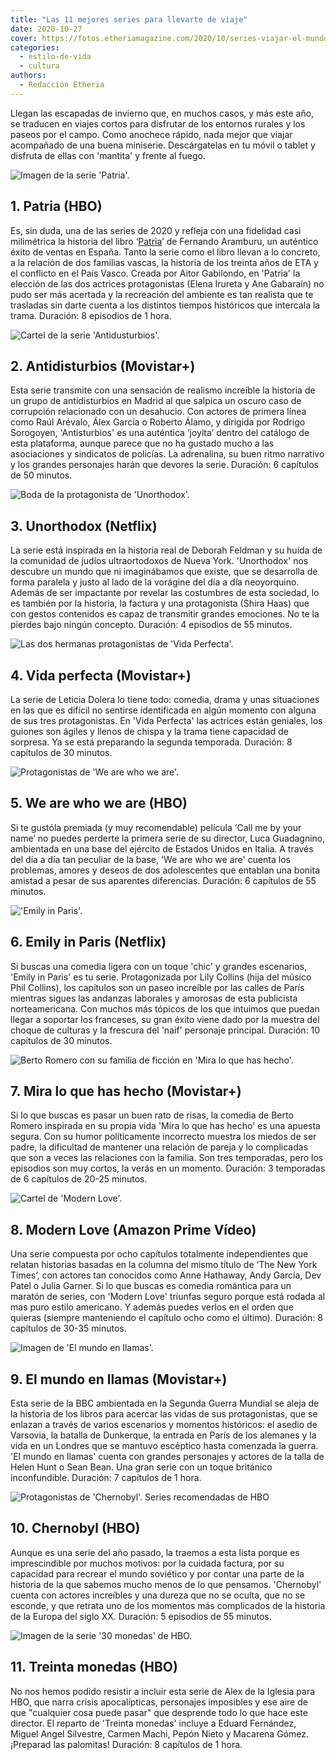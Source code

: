 ```yaml
---
title: "Las 11 mejores series para llevarte de viaje"
date: 2020-10-27
cover: https://fotos.etheriamagazine.com/2020/10/series-viajar-el-mundo-en-llamas.jpg
categories: 
  - estilo-de-vida
  - cultura
authors: 
  - Redacción Etheria
---
```


Llegan las escapadas de invierno que, en muchos casos, y más este año, se traducen en viajes cortos para disfrutar de los entornos rurales y los paseos por el campo. Como anochece rápido, nada mejor que viajar acompañado de una buena miniserie. Descárgatelas en tu móvil o tablet y disfruta de ellas con 'mantita' y frente al fuego.

![Imagen de la serie 'Patria'.](https://fotos.etheriamagazine.com/2020/10/Series-viajar-patria.jpg "Imagen de la serie 'Patria'. © David Herranz/HBO")

## 1\. Patria (HBO)

Es, sin duda, una de las series de 2020 y refleja con una fidelidad casi milimétrica la 
historia del libro ‘[Patria](https://amzn.to/3mfLG5a)’ de Fernando Aramburu, un 
auténtico éxito de ventas en España. Tanto la serie como el libro llevan a lo concreto, 
a la relación de dos familias vascas, la historia de los treinta años de ETA y el 
conflicto en el País Vasco. Creada por Aitor Gabilondo, en 'Patria' la elección de las 
dos actrices protagonistas (Elena Irureta y Ane Gabaraín) no pudo ser más acertada y la 
recreación del ambiente es tan realista que te trasladas sin darte cuenta a los 
distintos tiempos históricos que intercala la trama. Duración: 8 episodios de 1 hora. 

![Cartel de la serie 'Antidusturbios'.](https://fotos.etheriamagazine.com/2020/10/series-viajar-antidisturbios.jpg "Cartel de la serie 'Antidusturbios'. © Movistar+")

## 2\. Antidisturbios (Movistar+)

Esta serie transmite con una sensación de realismo increíble la historia de un grupo de 
antidisturbios en Madrid al que salpica un oscuro caso de corrupción relacionado con un 
desahucio. Con actores de primera línea como Raúl Arévalo, Álex García o Roberto Álamo, 
y dirigida por Rodrigo Sorogoyen, 'Antisturbios' es una auténtica ‘joyita’ dentro del 
catálogo de esta plataforma, aunque parece que no ha gustado mucho a las asociaciones y 
sindicatos de policías. La adrenalina, su buen ritmo narrativo y los grandes personajes 
harán que devores la serie. Duración: 6 capítulos de 50 minutos. 

![Boda de la protagonista de 'Unorthodox'.](https://fotos.etheriamagazine.com/2020/10/unorthodox-netflix.jpg "Boda de la protagonista de 'Unorthodox'. © Netflix.")

## 3\. Unorthodox (Netflix)

La serie está inspirada en la historia real de Deborah Feldman y su huida de la 
comunidad de judíos ultraortodoxos de Nueva York. 'Unorthodox' nos descubre un mundo que 
ni imaginábamos que existe, que se desarrolla de forma paralela y justo al lado de la 
vorágine del día a día neoyorquino. Además de ser impactante por revelar las costumbres 
de esta sociedad, lo es también por la historia, la factura y una protagonista (Shira 
Haas) que con gestos contenidos es capaz de transmitir grandes emociones. No te la 
pierdes bajo ningún concepto. Duración: 4 episodios de 55 minutos. 

![Las dos hermanas protagonistas de 'Vida Perfecta'.](https://fotos.etheriamagazine.com/2020/10/series-viajar-vida-perfecta.jpg "Las dos hermanas protagonistas de 'Vida Perfecta'. © Movistar+")

## 4\. Vida perfecta (Movistar+)

La serie de Leticia Dolera lo tiene todo: comedia, drama y unas situaciones en las que 
es difícil no sentirse identificada en algún momento con alguna de sus tres 
protagonistas. En 'Vida Perfecta' las actrices están geniales, los guiones son ágiles y 
llenos de chispa y la trama tiene capacidad de sorpresa. Ya se está preparando la 
segunda temporada. Duración: 8 capítulos de 30 minutos. 

![Protagonistas de 'We are who we are'.](https://fotos.etheriamagazine.com/2020/10/Series-viajar-we-are-who-we-are.jpg "Protagonistas de 'We are who we are'. © HBO")

## 5\. We are who we are (HBO)

Si te gustóla premiada (y muy recomendable) película ‘Call me by your name’ no puedes 
perderte la primera serie de su director, Luca Guadagnino, ambientada en una base del 
ejército de Estados Unidos en Italia. A través del día a día tan peculiar de la base, 
'We are who we are' cuenta los problemas, amores y deseos de dos adolescentes que 
entablan una bonita amistad a pesar de sus aparentes diferencias. Duración: 6 capítulos 
de 55 minutos. 

!['Emily in Paris'.](https://fotos.etheriamagazine.com/2020/10/series-viajar-emily-in-paris.jpg "'Emily in Paris'. © Netflix.")

## 6\. Emily in Paris (Netflix)

Si buscas una comedia ligera con un toque 'chic' y grandes escenarios, 'Emily in Paris' 
es tu serie. Protagonizada por Lily Collins (hija del músico Phil Collins), los 
capítulos son un paseo increíble por las calles de París mientras sigues las andanzas 
laborales y amorosas de esta publicista norteamericana. Con muchos más tópicos de los 
que intuimos que puedan llegar a soportar los franceses, su gran éxito viene dado por la 
muestra del choque de culturas y la frescura del 'naif' personaje principal. Duración: 
10 capítulos de 30 minutos. 

![Berto Romero con su familia de ficción en 'Mira lo que has hecho'.](https://fotos.etheriamagazine.com/2020/10/series-viajar-mira-lo-que-has-hecho.jpg "Berto Romero con su familia de ficción en 'Mira lo que has hecho'. © Movistar+")

## 7\. Mira lo que has hecho (Movistar+)

Si lo que buscas es pasar un buen rato de risas, la comedia de Berto Romero inspirada en 
su propia vida 'Mira lo que has hecho' es una apuesta segura. Con su humor políticamente 
incorrecto muestra los miedos de ser padre, la dificultad de mantener una relación de 
pareja y lo complicadas que son a veces las relaciones con la familia. Son tres 
temporadas, pero los episodios son muy cortos, la verás en un momento. Duración: 3 
temporadas de 6 capítulos de 20-25 minutos. 

![Cartel de 'Modern Love'.](https://fotos.etheriamagazine.com/2020/10/modern-love-amazon.jpg "Cartel de 'Modern Love'. © Amazon Prime Video.")

## 8\. Modern Love (Amazon Prime Vídeo)

Una serie compuesta por ocho capítulos totalmente independientes que relatan historias 
basadas en la columna del mismo título de ‘The New York Times’, con actores tan 
conocidos como Anne Hathaway, Andy García, Dev Patel o Julia Garner. Si lo que buscas es 
comedia romántica para un maratón de series, con 'Modern Love' triunfas seguro porque 
está rodada al mas puro estilo americano. Y además puedes verlos en el orden que quieras 
(siempre manteniendo el capítulo ocho como el último). Duración: 8 capítulos de 30-35 
minutos. 

![Imagen de 'El mundo en llamas'.](https://fotos.etheriamagazine.com/2020/10/series-viajar-el-mundo-en-llamas.jpg "Imagen de 'El mundo en llamas'. © Movistar+")

## 9\. El mundo en llamas (Movistar+)

Esta serie de la BBC ambientada en la Segunda Guerra Mundial se aleja de la historia de 
los libros para acercar las vidas de sus protagonistas, que se enlazan a través de 
varios escenarios y momentos históricos: el asedio de Varsovia, la batalla de Dunkerque, 
la entrada en París de los alemanes y la vida en un Londres que se mantuvo escéptico 
hasta comenzada la guerra. 'El mundo en llamas' cuenta con grandes personajes y actores 
de la talla de Helen Hunt o Sean Bean. Una gran serie con un toque británico 
inconfundible. Duración: 7 capítulos de 1 hora. 

![Protagonistas de 'Chernobyl'. Series recomendadas de HBO](https://fotos.etheriamagazine.com/2020/10/series-viajar-chernobyl.jpg "Protagonistas de 'Chernobyl'. © HBO")

## 10\. Chernobyl (HBO)

Aunque es una serie del año pasado, la traemos a esta lista porque es imprescindible por 
muchos motivos: por la cuidada factura, por su capacidad para recrear el mundo soviético 
y por contar una parte de la historia de la que sabemos mucho menos de lo que pensamos. 
'Chernobyl' cuenta con actores increíbles y una dureza que no se oculta, que no se 
esconde, y que retrata uno de los momentos más complicados de la historia de la Europa 
del siglo XX. Duración: 5 episodios de 55 minutos. 

![Imagen de la serie '30 monedas' de HBO.](https://fotos.etheriamagazine.com/2020/10/series-viajar-treinta-monedas.jpg "Imagen de la serie '30 monedas' de HBO. © HBO")

## 11\. Treinta monedas (HBO)

No nos hemos podido resistir a incluir esta serie de Alex de la Iglesia para HBO, que 
narra crisis apocalípticas, personajes imposibles y ese aire de que "cualquier cosa 
puede pasar" que desprende todo lo que hace este director. El reparto de 'Treinta 
monedas' incluye a Eduard Fernández, Miguel Angel Silvestre, Carmen Machi, Pepón Nieto y 
Macarena Gómez. ¡Preparad las palomitas! Duración: 8 capítulos de 1 hora.
